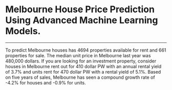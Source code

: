 # Melbourne House Price Prediction Using Advanced Machine Learning Models.


--- 

<div class="text-info" > To predict Melbourne houses has 4694 properties available for rent and 661 properties for sale. The median unit price in Melbourne last year was 480,000 dollars. If you are looking for an investment property, consider houses in Melbourne rent out for 410 dollar PW with an annual rental yield of 3.7% and units rent for 470 dollar PW with a rental yield of 5.1%. Based on five years of sales, Melbourne has seen a compound growth rate of -4.2% for houses and -0.9% for units.
</div>
